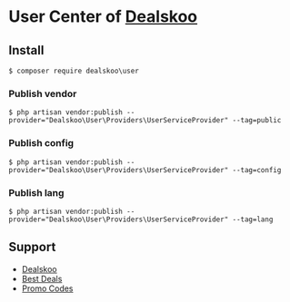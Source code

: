 # User Center of [Dealskoo](https://www.dealskoo.com)

## Install

```base
$ composer require dealskoo\user
```

### Publish vendor

```base 
$ php artisan vendor:publish --provider="Dealskoo\User\Providers\UserServiceProvider" --tag=public
```

### Publish config

```base 
$ php artisan vendor:publish --provider="Dealskoo\User\Providers\UserServiceProvider" --tag=config
```

### Publish lang

```base 
$ php artisan vendor:publish --provider="Dealskoo\User\Providers\UserServiceProvider" --tag=lang
```

## Support

- [Dealskoo](https://www.dealskoo.com)
- [Best Deals](https://www.dealskoo.com/best_deals)
- [Promo Codes](https://www.dealskoo.com/promo_codes)
